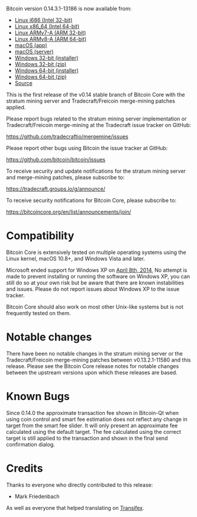 Bitcoin version 0.14.3.1-13186 is now available from:

  * [Linux i686 (Intel 32-bit)](https://s3.amazonaws.com/in.freico.stable/bitcoin-v0.14.3.1-13186-i686-pc-linux-gnu.tar.gz)
  * [Linux x86_64 (Intel 64-bit)](https://s3.amazonaws.com/in.freico.stable/bitcoin-v0.14.3.1-13186-x86_64-linux-gnu.tar.gz)
  * [Linux ARMv7-A (ARM 32-bit)](https://s3.amazonaws.com/in.freico.stable/bitcoin-v0.14.3.1-13186-arm-linux-gnueabihf.tar.gz)
  * [Linux ARMv8-A (ARM 64-bit)](https://s3.amazonaws.com/in.freico.stable/bitcoin-v0.14.3.1-13186-aarch64-linux-gnu.tar.gz)
  * [macOS (app)](https://s3.amazonaws.com/in.freico.stable/bitcoin-v0.14.3.1-13186-osx.dmg)
  * [macOS (server)](https://s3.amazonaws.com/in.freico.stable/bitcoin-v0.14.3.1-13186-osx64.tar.gz)
  * [Windows 32-bit (installer)](https://s3.amazonaws.com/in.freico.stable/bitcoin-v0.14.3.1-13186-win32-setup.exe)
  * [Windows 32-bit (zip)](https://s3.amazonaws.com/in.freico.stable/bitcoin-v0.14.3.1-13186-win32.zip)
  * [Windows 64-bit (installer)](https://s3.amazonaws.com/in.freico.stable/bitcoin-v0.14.3.1-13186-win64-setup.exe)
  * [Windows 64-bit (zip)](https://s3.amazonaws.com/in.freico.stable/bitcoin-v0.14.3.1-13186-win64.zip)
  * [Source](https://github.com/tradecraftio/tradecraft/archive/bitcoin-v0.14.3.1-13186.zip)

This is the first release of the v0.14 stable branch of Bitcoin Core with the
stratum mining server and Tradecraft/Freicoin merge-mining patches applied.

Please report bugs related to the stratum mining server implementation or
Tradecraft/Freicoin merge-mining at the Tradecraft issue tracker on GitHub:

  <https://github.com/tradecraftio/mergemine/issues>

Please report other bugs using Bitcoin the issue tracker at GitHub:

  <https://github.com/bitcoin/bitcoin/issues>

To receive security and update notifications for the stratum mining server and
merge-mining patches, please subscribe to:

  <https://tradecraft.groups.io/g/announce/>

To receive security notifications for Bitcoin Core, please subscribe to:

  <https://bitcoincore.org/en/list/announcements/join/>

Compatibility
=============

Bitcoin Core is extensively tested on multiple operating systems using the Linux
kernel, macOS 10.8+, and Windows Vista and later.

Microsoft ended support for Windows XP on [April 8th,
2014](https://www.microsoft.com/en-us/WindowsForBusiness/end-of-xp-support), No
attempt is made to prevent installing or running the software on Windows XP, you
can still do so at your own risk but be aware that there are known instabilities
and issues.  Please do not report issues about Windows XP to the issue tracker.

Bitcoin Core should also work on most other Unix-like systems but is not
frequently tested on them.

Notable changes
===============

There have been no notable changes in the stratum mining server or the
Tradecraft/Freicoin merge-mining patches between v0.13.2.1-11580 and this
release.  Please see the Bitcoin Core release notes for notable changes between
the upstream versions upon which these releases are based.

Known Bugs
==========

Since 0.14.0 the approximate transaction fee shown in Bitcoin-Qt when using coin
control and smart fee estimation does not reflect any change in target from the
smart fee slider.  It will only present an approximate fee calculated using the
default target.  The fee calculated using the correct target is still applied to
the transaction and shown in the final send confirmation dialog.

Credits
=======

Thanks to everyone who directly contributed to this release:

- Mark Friedenbach

As well as everyone that helped translating on [Transifex](https://www.transifex.com/tradecraft/freicoin-1/).
